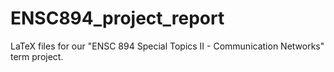 # ENSC894_project_report
LaTeX files for our "ENSC 894 Special Topics II - Communication Networks" term project.
